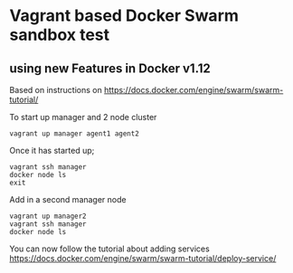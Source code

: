 # Vagrant based Docker Swarm sandbox test
## using new Features in Docker v1.12

Based on instructions on <https://docs.docker.com/engine/swarm/swarm-tutorial/>

To start up manager and 2 node cluster

   `vagrant up manager agent1 agent2`

Once it has started up;

   ```
   vagrant ssh manager
   docker node ls
   exit
   ```

Add in a second manager node

   ```
   vagrant up manager2
   vagrant ssh manager
   docker node ls
   ```

You can now follow the tutorial about adding services
<https://docs.docker.com/engine/swarm/swarm-tutorial/deploy-service/>

